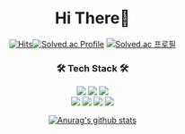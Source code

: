 <div align="center">

# Hi There👋 </br>
[![Hits](https://hits.seeyoufarm.com/api/count/incr/badge.svg?url=https%3A%2F%2Fgithub.com%2FEthan-kim9&count_bg=%233DA4C8&title_bg=%23434C5E&icon=spring.svg&icon_color=%232CBA69&title=hits&edge_flat=false)](https://hits.seeyoufarm.com)[![Solved.ac Profile](http://mazassumnida.wtf/api/mini/generate_badge?boj=hey00507)](https://solved.ac/hey00507/)
[![Solved.ac
프로필](http://mazassumnida.wtf/api/generate_badge?boj=hey00507)](https://solved.ac/hey00507)
<h3 align="center">🛠 Tech Stack 🛠</h3>
<p align="center">
    <img src="https://img.shields.io/badge/Markdown-000000?style=flat&logo=Markdown&logoColor=white"/>
    <img src="https://img.shields.io/badge/Java-007396?style=flat&logo=Java&logoColor=white"/>
    <img src="https://img.shields.io/badge/MySQL-4479A1?style=flat&logo=MySQL&logoColor=white"/>
<br/>
  <img src="https://img.shields.io/badge/Discord-5865F2?style=flat&logo=Discord&logoColor=white"/>
  <img src="https://img.shields.io/badge/Slack-4A154B?style=flat&logo=Slack&logoColor=white"/>
  <img src="https://img.shields.io/badge/GitHub-gray?style=flat&logo=GitHub&logoColor=black"/>
  <img src="https://img.shields.io/badge/Git-blue?style=flat&logo=Git&logoColor=F05032"/>
</p>
<!-- <h3 align="center">🤔About Me🤔</h3>
<p align="center">
  <a href="https://velog.io/@ethan_kim9"><img src="https://img.shields.io/badge/Velog-11B48A?style=flat&logo=Vimeo&logoColor=white&link=https://velog.io/@ethan_kim9"/></a>&nbsp
</p>
<br> -->

[![Anurag's github stats](https://github-readme-stats.vercel.app/api?username=Ethan-kim9&show_icons=true&theme=dark)](https://github.com/Ethan-kim9)

</div>
